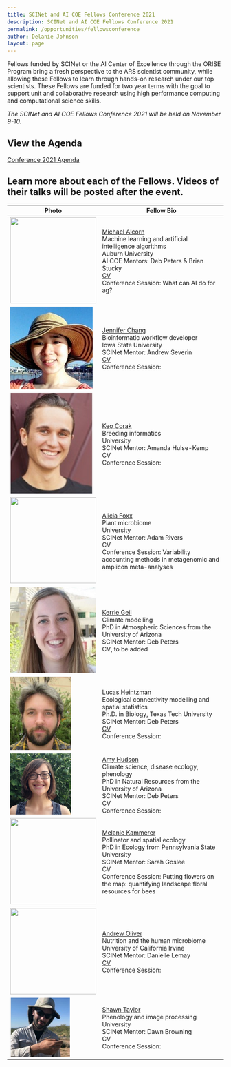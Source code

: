 ```yaml
---
title: SCINet and AI COE Fellows Conference 2021
description: SCINet and AI COE Fellows Conference 2021
permalink: /opportunities/fellowsconference
author: Delanie Johnson
layout: page
---
```


Fellows funded by SCINet or the AI Center of Excellence through the ORISE Program bring a fresh perspective to the ARS scientist community, while allowing these Fellows to learn through hands-on research under our top scientists. These Fellows are funded for two year terms with the goal to support unit and collaborative research using high performance computing and computational science skills. 

*The SCINet and AI COE Fellows Conference 2021 will be held on November 9-10.*

## View the Agenda

[Conference 2021 Agenda](/assets/docs/SCINet-AI-COE-Agenda-1018.docx)

## Learn more about each of the Fellows. Videos of their talks will be posted after the event.

Photo | Fellow Bio |
-----------|--------------------|
<img src="https://github.com/USDA-ARS-GBRU/scinet-site/blob/master/assets/img/team-images/michael-alcorn.jpg?raw=true" width="200" height="200"> | <a href= "mailto:malcorn.jrn.lter@gmail.com">Michael Alcorn</a><br /> Machine learning and artificial intelligence algorithms<br /> Auburn University <br />AI COE Mentors: Deb Peters & Brian Stucky<br /> [CV](https://sites.google.com/view/michaelaalcorn/cv)<br /> Conference Session: What can AI do for ag? |
![](/assets/img/team-images/jennifer-chang.jpg) | <a href= "mailto:jennifer.chang@usda.gov">Jennifer Chang</a><br /> Bioinformatic workflow developer<br /> Iowa State University <br />SCINet Mentor: Andrew Severin<br /> [CV](http://j23414.github.io/CV.pdf)<br /> Conference Session:  |
![](/assets/img/team-images/keo-corak.jpg) | <a href= "mailto:keo.corak@usda.gov">Keo Corak</a><br /> Breeding informatics<br /> University <br />SCINet Mentor: Amanda Hulse-Kemp<br /> CV<br /> Conference Session:  |
<img src="https://github.com/USDA-ARS-GBRU/scinet-site/blob/master/assets/img/team-images/alicia-foxx.png?raw=true" width="200" height="200"> | <a href= "mailto:alicia.foxx@usda.gov">Alicia Foxx</a><br /> Plant microbiome<br /> University <br />SCINet Mentor: Adam Rivers<br /> CV<br /> Conference Session: Variability accounting methods in metagenomic and amplicon meta-analyses|
<img src="https://github.com/USDA-ARS-GBRU/scinet-site/blob/master/assets/img/team-images/kerrie-geil-300-300.jpg?raw=true" width="200" height="200"> | <a href= "mailto:kerrie.geil@usda.gov">Kerrie Geil</a><br /> Climate modelling<br /> PhD in Atmospheric Sciences from the University of Arizona <br />SCINet Mentor: Deb Peters<br /> CV, to be added |
![](/assets/img/team-images/lucas-heintzman.png)  | <a href= "mailto:lucas.heintzman@usda.gov">Lucas Heintzman</a><br /> Ecological connectivity modelling and spatial statistics<br /> Ph.D. in Biology, Texas Tech University <br />SCINet Mentor: Deb Peters<br /> [CV](https://drive.google.com/file/d/1mVQLT-WXgk4HxL0-OFYCmKLtQIFAmtax/view?usp=sharing)<br /> Conference Session: |
![](/assets/img/team-images/amy-hudson.png) | <a href= "mailto:amy.hudson@usda.gov">Amy Hudson</a><br /> Climate science, disease ecology, phenology<br /> PhD in Natural Resources from the University of Arizona <br />SCINet Mentor: Deb Peters<br /> CV<br /> Conference Session:  |
<img src="https://github.com/USDA-ARS-GBRU/scinet-site/blob/master/assets/img/team-images/kammerer_userstory2.png?raw=true" width="200" height="200">  | <a href= "mailto:melanie.kammerer@usda.gov">Melanie Kammerer</a><br /> Pollinator and spatial ecology<br /> PhD in Ecology from Pennsylvania State University <br />SCINet Mentor: Sarah Goslee<br /> CV<br /> Conference Session: Putting flowers on the map: quantifying landscape floral resources for bees |
<img src="https://github.com/USDA-ARS-GBRU/scinet-site/blob/master/assets/img/team-images/andrew-oliver.jpg?raw=true" width="200" height="200"> | <a href= "mailto:aoliver2@uci.edu">Andrew Oliver</a><br /> Nutrition and the human microbiome<br /> University of California Irvine <br />SCINet Mentor: Danielle Lemay<br /> [CV](https://drive.google.com/file/d/1ahre-c5Cis4wxqHcj1jO5I6-Z_83hXSA/view)<br /> Conference Session: |
![](/assets/img/team-images/shawn-taylor.png) | <a href= "mailto:shawn.taylor@usda.gov">Shawn Taylor</a><br /> Phenology and image processing<br /> University <br />SCINet Mentor: Dawn Browning<br /> CV<br /> Conference Session: |
